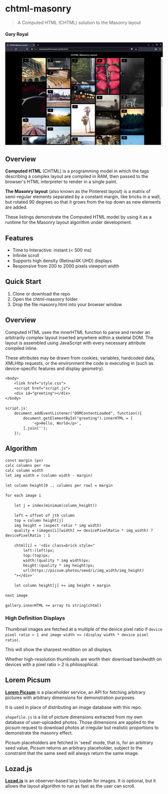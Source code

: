 # chtml-masonry
> A Computed HTML (CHTML) solution to the Masonry layout

#### Gary Royal

![screenshot](masonry.png)

## Overview

**Computed HTML** (CHTML) is a programming model in which the tags describing a complex layout are compiled in RAM, then passed to the browser's HTML interpreter to render in a single paint. 

**The Masonry layout** (also known as the Pinterest layout) is a matrix of semi-regular elements separated by a constant margin, like bricks in a wall, but rotated 90 degrees so that it grows from the top down as new elements are added.

These listings demonstrate the Computed HTML model by using it as a runtime for the Masonry layout algorithm under development.


## Features 

* Time to Interactive: instant (< 500 ms)
* Infinite scroll
* Supports high density (Retina/4K UHD) displays
* Responsive from 200 to 2000 pixels viewport width


## Quick Start

1. Clone or download the repo
2. Open the chtml-masonry folder
3. Drop the file masonry.html into your browser window


## Overview

Computed HTML uses the innerHTML function to parse and render an arbitrarily complex layout inserted anywhere within a skeletal DOM. The layout is assembled using JavaScript with every necessary attribute compiled inline. 

These attributes may be drawn from cookies, variables, hardcoded data, XMLHttp requests, or the environment the code is executing in (such as device-specific features and display geometry).  

```
<body>
	<link href="style.css">
	<script href="script.js">
	<div id="greeting"></div>
</body>

script.js:
	document.addEventListener("DOMContentLoaded", function(){
		document.getElementById("greeting").innerHTML = [
			'<p>Hello, World</p>',
		].join('');
	});
```

## Algorithm

```
const margin (px)
calc columns per row
calc column width
let img width = (column width - margin)

let column height[0 .. columns per row] = margin

for each image i

	let j = index(minimum(column_height))
	
	left = offset of jth column
	top = column height[j]
	img height = (aspect ratio * img width)
	quality = (images[i][width] >= devicePixelRatio * img_width) ? devicePixelRatio : 1
	
	chtml[i] = '<div class=brick style="
		left:(left)px; 
		top:(top)px; 
		width:(quality * img width)px; 
		height:(quality * img height)px; 
		url(https://picsum.photos/seed/i/img_width/img_height)
	"></div>'

	let column height[j] += img height + margin
	
next image

gallery.innerHTML += array to string(chtml)
```


### High Definition Displays

Thumbnail images are fetched at a multiple of the device pixel ratio if `device pixel ratio > 1 and image width >= (display width * device pixel ratio)`.  

This will show the sharpest rendition on all displays. 

Whether high-resolution thumbnails are worth their download bandwidth on devices with a pixel ratio > 2 is philosophical. 


## Lorem Picsum 

**[Lorem Picsum](https://picsum.photos/)** is a placeholder service, an API for fetching arbitrary pictures with arbitrary dimensions for demonstration purposes.

It is used in place of distributing an image database with this repo.

`shapefile.js` is a list of picture dimensions extracted from my own database of user-uploaded photos. Those dimensions are applied to the picsum request to download photos at irregular but realistic proportions to demonstrate the masonry effect. 

Picsum placeholders are fetched in 'seed' mode, that is, for an arbitrary seed value, Picsum returns an arbitrary placeholder, subject to the constraint that the same seed will always return the same image.


## Lozad.js

**[Lozad.js](https://github.com/ApoorvSaxena/lozad.js)** is an observer-based lazy loader for images. It is optional, but it allows the layout algorithm to run as fast as the user can scroll. 

